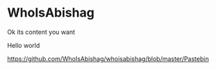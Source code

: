 # WhoIsAbishag

Ok its content you want

Hello world

https://github.com/WhoIsAbishag/whoisabishag/blob/master/Pastebin
